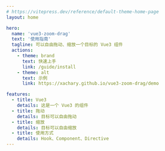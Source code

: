 ```yaml
---
# https://vitepress.dev/reference/default-theme-home-page
layout: home

hero:
  name: 'vue3-zoom-drag'
  text: '使用指南'
  tagline: 可以自由拖动、缩放一个目标的 Vue3 组件
  actions:
    - theme: brand
      text: 快速上手
      link: /guide/install
    - theme: alt
      text: 示例
      link: https://xachary.github.io/vue3-zoom-drag/demo

features:
  - title: Vue3
    details: 这是一个 Vue3 的组件
  - title: 拖动
    details: 目标可以自由拖动
  - title: 缩放
    details: 目标可以自由缩放
  - title: 使用方式
    details: Hook、Component、Directive
---
```

